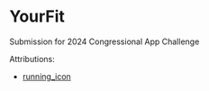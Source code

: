 # YourFit

Submission for 2024 Congressional App Challenge

Attributions:
 - [running_icon](https://www.flaticon.com/free-icons/fast)

